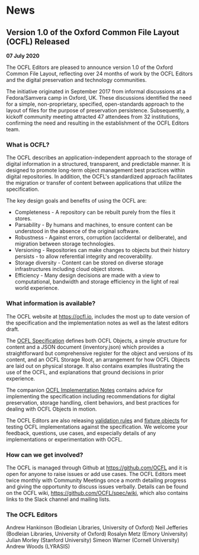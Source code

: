# News

## Version 1.0 of the Oxford Common File Layout (OCFL) Released

**07 July 2020**

The OCFL Editors are pleased to announce version 1.0 of the Oxford Common File Layout, reflecting over 24 months of 
work by the OCFL Editors and the digital preservation and technology communities.

The initiative originated in September 2017 from informal discussions at a Fedora/Samvera camp in Oxford, UK. These 
discussions identified the need for a simple, non-proprietary, specified, open-standards approach to the layout of 
files for the purpose of preservation persistence. Subsequently, a kickoff community meeting attracted 47 attendees 
from 32 institutions, confirming the need and resulting in the establishment of the OCFL Editors team.

### What is OCFL?
  
The OCFL describes an application-independent approach to the storage of digital information in a structured, 
transparent, and predictable manner. It is designed to promote long-term object management best practices within 
digital repositories. In addition, the OCFL's standardized approach facilitates the migration or transfer of content 
between applications that utilize the specification.

The key design goals and benefits of using the OCFL are:

 - Completeness - A repository can be rebuilt purely from the files it stores.
 - Parsability - By humans and machines, to ensure content can be understood in the absence of the original software.
 - Robustness - Against errors, corruption (accidental or deliberate), and migration between storage technologies.
 - Versioning - Repositories can make changes to objects but their history persists - to allow referential integrity 
and recoverability.
 - Storage diversity - Content can be stored on diverse storage infrastructures including cloud object stores.
 - Efficiency - Many design decisions are made with a view to computational, bandwidth and storage efficiency in the 
light of real world experience.

### What information is available?

The OCFL website at https://ocfl.io, includes the most up to date version of the specification and the implementation 
notes as well as the latest editors draft. 

The [OCFL Specification](https://ocfl.io/1.0/spec/) defines both OCFL Objects, a simple structure for content and a JSON document (inventory.json) 
which provides a straightforward but comprehensive register for the object and versions of its content, and an OCFL 
Storage Root, an arrangement for how OCFL Objects are laid out on physical storage. It also contains examples 
illustrating the use of the OCFL, and explanations that ground decisions in prior experience. 

The companion [OCFL Implementation Notes](https://ocfl.io/1.0/implementation-notes/) contains advice for implementing 
the specification including recommendations for digital preservation, storage handling, client behaviors, and best 
practices for dealing with OCFL Objects in motion.

The OCFL Editors are also releasing [validation rules](https://ocfl.io/validation/validation-codes.html) and [fixture 
objects](https://github.com/OCFL/fixtures) for testing OCFL implementations against the specification. We welcome your 
feedback, questions, use cases, and especially details of any implementations or experimentation with OCFL. 

### How can we get involved?

The OCFL is managed through Github at https://github.com/OCFL and it is open for anyone to raise issues or add use 
cases. The OCFL Editors meet twice monthly with Community Meetings once a month detailing progress and giving the 
opportunity to discuss issues verbally. Details can be found on the OCFL wiki, https://github.com/OCFL/spec/wiki, 
which also contains links to the Slack channel and mailing lists.

### The OCFL Editors

Andrew Hankinson (Bodleian Libraries, University of Oxford)
Neil Jefferies (Bodleian Libraries, University of Oxford)
Rosalyn Metz (Emory University)
Julian Morley (Stanford University)
Simeon Warner (Cornell University)
Andrew Woods (LYRASIS)
